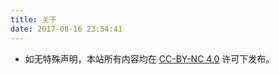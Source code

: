 ```yaml
---
title: 关于
date: 2017-08-16 23:54:41
---
```

- 如无特殊声明，本站所有内容均在 [CC-BY-NC 4.0](https://creativecommons.org/licenses/by-nc/4.0/) 许可下发布。